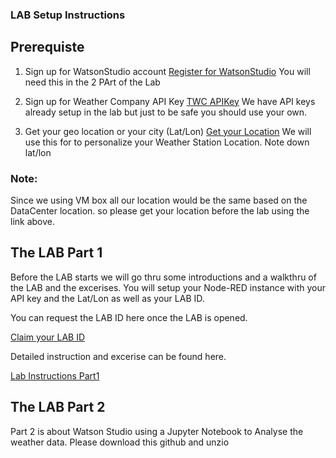 
### LAB Setup Instructions

## Prerequiste 
1. Sign up for WatsonStudio account 
[Register for WatsonStudio](https://dataplatform.cloud.ibm.com/registration/stepone)
You will need this in the 2 PArt of the Lab 

2. Sign up for Weather Company API Key
[TWC APIKey](https://callforcode.weather.com/register)
We have API keys already setup in the lab but just to be safe you should use your own.

3. Get your geo location or your city (Lat/Lon)
[Get your Location](https://https://developer.mapquest.com/documentation/tools/latitude-longitude-finder/) 
We will use this for to personalize your Weather Station Location. Note down lat/lon

### Note: 
Since we using VM box all our location would be the same based on the DataCenter location.
so please get your location before the lab using the link above.


## The LAB Part 1
Before the LAB starts we will go thru some introductions and a walkthru of the LAB and the excerises.
You will setup your Node-RED instance with your API key and the Lat/Lon as well as your LAB ID.

You can request the LAB ID here once the LAB is opened.

[Claim your LAB ID](https://thinklab1239.mybluemix.net/claimid)

Detailed instruction and excerise can be found here.

[Lab Instructions Part1](https://github.com/markusvankempen/ThinkLab1239/blob/master/instructions/Lab1239-PartOne.pdf)

## The LAB Part 2
Part 2 is about Watson Studio using a Jupyter Notebook to Analyse the weather data.
Please download this github and unzio
